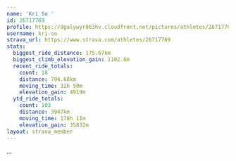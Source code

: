 ```yaml
---
name: 'Kri So '
id: 26717769
profile: https://dgalywyr863hv.cloudfront.net/pictures/athletes/26717769/7761026/14/large.jpg
username: kri-so
strava_url: https://www.strava.com/athletes/26717769
stats:
  biggest_ride_distance: 175.67km
  biggest_climb_elevation_gain: 1102.6m
  recent_ride_totals:
    count: 18
    distance: 794.68km
    moving_time: 32h 50m
    elevation_gain: 4919m
  ytd_ride_totals:
    count: 103
    distance: 3947km
    moving_time: 178h 11m
    elevation_gain: 35832m
layout: strava_member
--- 
```

...
